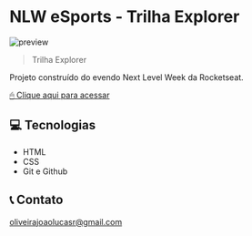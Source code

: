 # NLW eSports - Trilha Explorer
![preview](./.github/preview2.png)

> Trilha Explorer

Projeto construído do evendo Next Level Week da Rocketseat.

[ 🖱 Clique aqui para acessar](https://joaolucasre.github.io/nlw-projetofinal/)

## 💻 Tecnologias

- HTML
- CSS
- Git e Github

##  📞  Contato

oliveirajoaolucasr@gmail.com